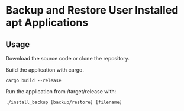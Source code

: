 # Backup and Restore User Installed apt Applications

## Usage
Download the source code or clone the repository.

Build the application with cargo.
```
cargo build --release
```

Run the application from /target/release with:
```
./install_backup [backup/restore] [filename]
```
